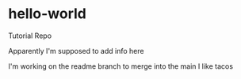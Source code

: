 # hello-world
Tutorial Repo

Apparently I'm supposed to add info here

I'm working on the readme branch to merge into the main
I like tacos
